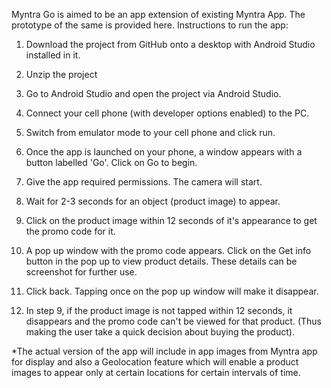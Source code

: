 Myntra Go is aimed to be an app extension of existing Myntra App. The prototype of the same is provided here. Instructions to run the app:

1. Download the project from GitHub onto a desktop with Android Studio installed in it. 
2. Unzip the project 
3. Go to Android Studio and open the project via Android Studio. 
4. Connect your cell phone (with developer options enabled) to the PC. 
5. Switch from emulator mode to your cell phone and click run. 
6. Once the app is launched on your phone, a window appears with a button labelled 'Go'. Click on Go to begin. 
7. Give the app required permissions. The camera will start. 
8. Wait for 2-3 seconds for an object (product image) to appear. 
9. Click on the product image within 12 seconds of it's appearance to get the promo code for it. 
10. A pop up window with the promo code appears. Click on the Get info button in the pop up to view product details. These details can be screenshot for further use. 
11. Click back. Tapping once on the pop up window will make it disappear. 

12. In step 9, if the product image is not tapped within 12 seconds, it disappears and the promo code can't be viewed for that product. (Thus making the user take a quick decision about buying the product).

*The actual version of the app will include in app images from Myntra app for display and also a Geolocation feature which will enable a product images to appear only at certain locations for certain intervals of time.

